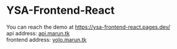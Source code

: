 # YSA-Frontend-React
You can reach the demo at https://ysa-frontend-react.pages.dev/ \
api address: [api.marun.tk](https://api.marun.tk/docs) \
frontend address: [yolo.marun.tk](https://yolo.marun.tk/homepage)
